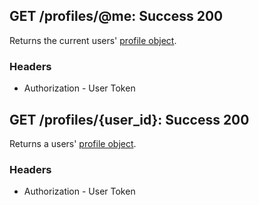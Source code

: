 ## GET /profiles/@me: Success 200
Returns the current users' [profile object](.././objects/user#profile-object).

### Headers

* Authorization - User Token

## GET /profiles/{user_id}: Success 200
Returns a users' [profile object](.././objects/user#profile-object).

### Headers

* Authorization - User Token